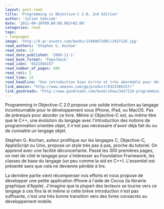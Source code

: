 ```yaml
---
layout: post-read
title: 'Programming in Objective-C 2.0, 2nd Edition'
author: 'Julien Sobczak'
date: '2011-09-10T09:00:00.002+02:00'
categories: read
tags:
- languages
image: 'http://d.gr-assets.com/books/1348467108l/3427126.jpg'
read_authors: 'Stephen G. Kochan'
read_note: 13
read_date_published: '2008-11-1'
read_book_format: 'Paperback'
read_isbn: '0321566157'
read_number_of_pages: 600
read_roti: 2
read_time: 25
read_headline: "Une introduction bien écrite et très abordable pour découvrir Objective-C. Idéal avant d'attaquer le développement mobile sur les plateformes d'Apple."
link_amazon: "http://www.amazon.com/gp/product/0321566157/"
link_goodreads: "http://www.goodreads.com/book/show/3427126-programming-in-objective-c-2-0"
---
```



Programming in Objective-C 2.0 propose une solide introduction au langage incontournable pour le développement sous iPhone, iPad, ou MacOS. Pas de prérequis pour aborder ce livre. Même si Objective-C est, au même titre que le C++, une évolution du langage avec l'introduction des notions de programmation orientée objet, il n'est pas nécessaire d'avoir déjà fait du ou de connaitre un langage objet.

Stephen G. Kochan, auteur prolifique sur les langages C, Objective-C, AppleScript ou Unix, propose un style très pas à pas, proche du tutoriel. On apprend avec une facilité déconcertante. Passé les 300 premières pages, on met de côté le langage pour s'intéresser au Foundation Framework, les classes de base du langage (un peu comme la std en C++). L'essentiel est présenté sans que cela ne devienne pénible à lire.

La dernière partie vient récompenser nos efforts et nous propose de développer une petite application iPhone à l'aide de Cocoa (la librairie graphique d'Apple). J'imagine que la plupart des lecteurs se tourne vers ce langage à ces fins là et même si cette brève introduction n'est pas suffisante, c'est une très bonne transition vers des livres consacrés au développement mobile.

